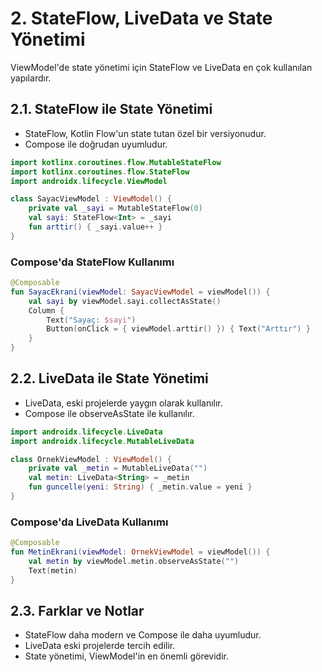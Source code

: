 # 2. StateFlow, LiveData ve State Yönetimi

ViewModel'de state yönetimi için StateFlow ve LiveData en çok kullanılan yapılardır.

## 2.1. StateFlow ile State Yönetimi
- StateFlow, Kotlin Flow'un state tutan özel bir versiyonudur.
- Compose ile doğrudan uyumludur.

```kotlin
import kotlinx.coroutines.flow.MutableStateFlow
import kotlinx.coroutines.flow.StateFlow
import androidx.lifecycle.ViewModel

class SayacViewModel : ViewModel() {
    private val _sayi = MutableStateFlow(0)
    val sayi: StateFlow<Int> = _sayi
    fun arttir() { _sayi.value++ }
}
```

### Compose'da StateFlow Kullanımı
```kotlin
@Composable
fun SayacEkrani(viewModel: SayacViewModel = viewModel()) {
    val sayi by viewModel.sayi.collectAsState()
    Column {
        Text("Sayaç: $sayi")
        Button(onClick = { viewModel.arttir() }) { Text("Arttır") }
    }
}
```

## 2.2. LiveData ile State Yönetimi
- LiveData, eski projelerde yaygın olarak kullanılır.
- Compose ile observeAsState ile kullanılır.

```kotlin
import androidx.lifecycle.LiveData
import androidx.lifecycle.MutableLiveData

class OrnekViewModel : ViewModel() {
    private val _metin = MutableLiveData("")
    val metin: LiveData<String> = _metin
    fun guncelle(yeni: String) { _metin.value = yeni }
}
```

### Compose'da LiveData Kullanımı
```kotlin
@Composable
fun MetinEkrani(viewModel: OrnekViewModel = viewModel()) {
    val metin by viewModel.metin.observeAsState("")
    Text(metin)
}
```

## 2.3. Farklar ve Notlar
- StateFlow daha modern ve Compose ile daha uyumludur.
- LiveData eski projelerde tercih edilir.
- State yönetimi, ViewModel'in en önemli görevidir. 